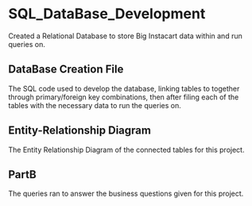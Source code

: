 # SQL_DataBase_Development
Created a Relational Database to store Big Instacart data within and run queries on. 

## DataBase Creation File
The SQL code used to develop the database, linking tables to together through primary/foreign key combinations, then after filing each of the tables with the necessary data to run the queries on.

## Entity-Relationship Diagram
The Entity Relationship Diagram of the connected tables for this project.

## PartB
The queries ran to answer the business questions given for this project. 
